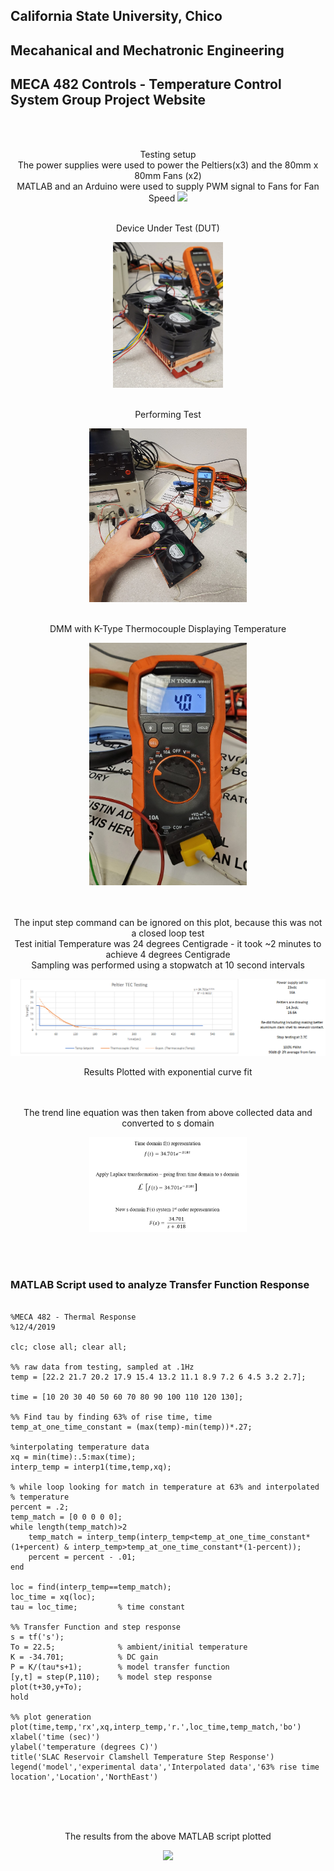 
<!--
  /*
   * webpage url
   * https://mechaengbryan.github.io/MECA482-Temp_Control_Project/
   */
-->

## California State University, Chico
## Mecahanical and Mechatronic Engineering
## MECA 482 Controls - Temperature Control System Group Project Website

<br/>
<br/>
<p align="center">
Testing setup
<br/>
The power supplies were used to power the Peltiers(x3) and the 80mm x 80mm Fans (x2)
<br/>
MATLAB and an Arduino were used to supply PWM signal to Fans for Fan Speed
<img src="Full_Setup.jpg" width="800" />

<br/>
<br/>
<p align="center">
Device Under Test (DUT)
</p>
<p align="center">
<img src="ClamShell.jpg" width="35%" />

<br/>
<br/>
<p align="center">
Performing Test
</p>
<p align="center">
<img src="Testing.jpg" width="50%" />

<br/>
<br/>
<p align="center">
DMM with K-Type Thermocouple Displaying Temperature
</p>
<p align="center">
<img src="Temperature.jpg" width="50%" />

<br/>
<br/>
<p align="center">
<br/>
The input step command can be ignored on this plot, because this was not a closed loop test
<br/>
Test initial Temperature was 24 degrees Centigrade - it took ~2 minutes to achieve 4 degrees Centigrade
<br/>
Sampling was performed using a stopwatch at 10 second intervals
</p>
<p align="center">
<img src="TEC_Testing.png" width="800" />
<p align="center">
Results Plotted with exponential curve fit

<br/>
<br/>
<br/>

<p align="center">
The trend line equation was then taken from above collected data and converted to s domain
</p>
<p align="center">
<img src="Equations.png" width="50%" />
<p align="center">

<br/>
<br/>


### MATLAB Script used to analyze Transfer Function Response
```

%MECA 482 - Thermal Response
%12/4/2019

clc; close all; clear all;

%% raw data from testing, sampled at .1Hz
temp = [22.2 21.7 20.2 17.9 15.4 13.2 11.1 8.9 7.2 6 4.5 3.2 2.7];

time = [10 20 30 40 50 60 70 80 90 100 110 120 130];

%% Find tau by finding 63% of rise time, time
temp_at_one_time_constant = (max(temp)-min(temp))*.27;

%interpolating temperature data
xq = min(time):.5:max(time);
interp_temp = interp1(time,temp,xq);

% while loop looking for match in temperature at 63% and interpolated
% temperature
percent = .2;
temp_match = [0 0 0 0 0];
while length(temp_match)>2
    temp_match = interp_temp(interp_temp<temp_at_one_time_constant*(1+percent) & interp_temp>temp_at_one_time_constant*(1-percent));
    percent = percent - .01;
end

loc = find(interp_temp==temp_match);
loc_time = xq(loc);
tau = loc_time;         % time constant

%% Transfer Function and step response
s = tf('s');
To = 22.5;              % ambient/initial temperature
K = -34.701;            % DC gain
P = K/(tau*s+1);        % model transfer function
[y,t] = step(P,110);    % model step response
plot(t+30,y+To);
hold

%% plot generation
plot(time,temp,'rx',xq,interp_temp,'r.',loc_time,temp_match,'bo')
xlabel('time (sec)')
ylabel('temperature (degrees C)')
title('SLAC Reservoir Clamshell Temperature Step Response')
legend('model','experimental data','Interpolated data','63% rise time location','Location','NorthEast')

```

<br/>
<br/>
<br/>

<p align="center">
The results from the above MATLAB script plotted
</p>
<p align="center">
<img src="MATLAB_Script_Results.png" width="50%" />
<p align="center">








<!--
```markdown
Syntax highlighted code block

# Header 1
## Header 2
### Header 3

- Bulleted
- List

1. Numbered
2. List

**Bold** and _Italic_ and `Code` text

[Link](url) and ![Image](src)
```

```
- this is a test
```

For more details see [GitHub Flavored Markdown](https://guides.github.com/features/mastering-markdown/).

### Jekyll Themes

Your Pages site will use the layout and styles from the Jekyll theme you have selected in your [repository settings](https://github.com/MechaEngBryan/MECA482-Temp_Control_Project/settings). The name of this theme is saved in the Jekyll `_config.yml` configuration file.

### Support or Contact

Having trouble with Pages? Check out our [documentation](https://help.github.com/categories/github-pages-basics/) or [contact support](https://github.com/contact) and we’ll help you sort it out.
-->
